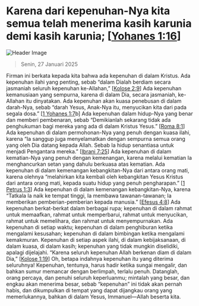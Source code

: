 
# Karena dari kepenuhan-Nya kita semua telah menerima kasih karunia demi kasih karunia; [[Yohanes 1:16](http://alkitab.sabda.org/?Yohanes%201:16)]

![Header Image](https://alkitab.app/slice/sunrise.jpg)

> Senin, 27 Januari 2025

Firman ini berkata kepada kita bahwa ada kepenuhan di dalam Kristus. Ada kepenuhan ilahi yang penting, sebab “dalam Dialah berdiam secara jasmaniah seluruh kepenuhan ke-Allahan,” [[Kolose 2:9](http://alkitab.sabda.org/?Kolose%202:9)] Ada kepenuhan kemanusiaan yang sempurna, karena di dalam Dia, secara jasmaniah, ke-Allahan itu dinyatakan. Ada kepenuhan akan kuasa penebusan di dalam darah-Nya, sebab “darah Yesus, Anak-Nya itu, menyucikan kita dari pada segala dosa.” [[1 Yohanes 1:7](http://alkitab.sabda.org/?1%20Yohanes%201:7)b] Ada kepenuhan dalam hidup-Nya yang benar dan memberi pembenaran, sebab “Demikianlah sekarang tidak ada penghukuman bagi mereka yang ada di dalam Kristus Yesus.” [[Roma 8:1](http://alkitab.sabda.org/?Roma%208:1)] Ada kepenuhan di dalam permohonan-Nya yang penuh dengan kuasa ilahi, karena “Ia sanggup juga menyelamatkan dengan sempurna semua orang yang oleh Dia datang kepada Allah. Sebab Ia hidup senantiasa untuk menjadi Pengantara mereka.” [[Ibrani 7:25](http://alkitab.sabda.org/?Ibrani%207:25)] Ada kepenuhan di dalam kematian-Nya yang penuh dengan kemenangan, karena melalui kematian Ia menghancurkan setan yang dahulu berkuasa atas kematian. Ada kepenuhan di dalam kemenangan kebangkitan-Nya dari antara orang mati, karena olehnya “melahirkan kita kembali oleh kebangkitan Yesus Kristus dari antara orang mati, kepada suatu hidup yang penuh pengharapan.” [[1 Petrus 1:3](http://alkitab.sabda.org/?1%20Petrus%201:3)] Ada kepenuhan di dalam kemenangan kebangkitan-Nya, karena “Tatkala Ia naik ke tempat tinggi, Ia membawa tawanan-tawanan; Ia memberikan pemberian-pemberian kepada manusia.” [[Efesus 4:8](http://alkitab.sabda.org/?Efesus%204:8)] Ada kepenuhan berkat-berkat dalam berbagai rupa; kepenuhan di dalam rahmat untuk memaafkan, rahmat untuk memperbarui, rahmat untuk menyucikan, rahmat untuk memelihara, dan rahmat untuk menyempurnakan. Ada kepenuhan di setiap waktu; kepenuhan di dalam penghiburan ketika mengalami kesusahan; kepenuhan di dalam bimbingan ketika mengalami kemakmuran. Kepenuhan di setiap aspek ilahi, di dalam kebijaksanaan, di dalam kuasa, di dalam kasih; kepenuhan yang tidak mungkin diselidiki, apalagi dijelajahi. “Karena seluruh kepenuhan Allah berkenan diam di dalam Dia,” [[Kolose 1:19](http://alkitab.sabda.org/?Kolose%201:19)] Oh, betapa indahnya kepenuhan itu yang diterima seluruhnya! Kepenuhan, tentunya, harus hadir ketika sungai mengalir, dan bahkan sumur memancar dengan berlimpah, terlalu penuh. Datanglah, orang percaya, dan penuhi seluruh keperluanmu; mintalah yang besar, dan engkau akan menerima besar, sebab “kepenuhan” ini tidak akan pernah habis, dan dikumpulkan di tempat yang dapat dijangkau orang yang memerlukannya, bahkan di dalam Yesus, Immanuel—Allah beserta kita.
    